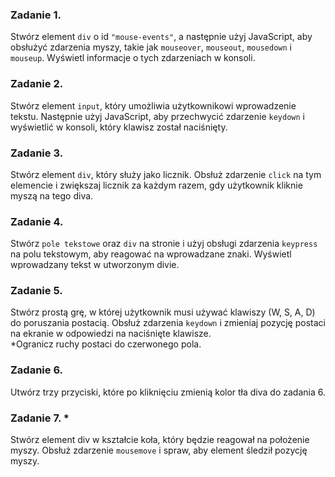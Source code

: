 ### Zadanie 1. 
 Stwórz element  `div` o id `"mouse-events"`, a następnie użyj JavaScript, aby obsłużyć zdarzenia myszy, takie jak `mouseover`, `mouseout`, `mousedown` i `mouseup`. Wyświetl informacje o tych zdarzeniach w konsoli.

### Zadanie 2. 
Stwórz element `input`, który umożliwia użytkownikowi wprowadzenie tekstu. Następnie użyj JavaScript, aby przechwycić zdarzenie `keydown` i wyświetlić w konsoli, który klawisz został naciśnięty.

### Zadanie 3. 
Stwórz element `div`, który służy jako licznik. Obsłuż zdarzenie `click` na tym elemencie i zwiększaj licznik za każdym razem, gdy użytkownik kliknie myszą na tego diva.

### Zadanie 4.
Stwórz `pole tekstowe` oraz `div` na stronie i użyj obsługi zdarzenia `keypress` na polu tekstowym, aby reagować na wprowadzane znaki. Wyświetl wprowadzany tekst w utworzonym divie.

### Zadanie 5.  
Stwórz prostą grę, w której użytkownik musi używać klawiszy (W, S, A, D) do poruszania postacią. Obsłuż zdarzenia `keydown` i zmieniaj pozycję postaci na ekranie w odpowiedzi na naciśnięte klawisze. <br>
*Ogranicz ruchy postaci do czerwonego pola.

### Zadanie 6. 
Utwórz trzy przyciski, które po kliknięciu zmienią kolor tła diva do zadania 6.

### Zadanie 7. *  
Stwórz element div w kształcie koła, który będzie reagował na położenie myszy. Obsłuż zdarzenie `mousemove` i spraw, aby element śledził pozycję myszy.